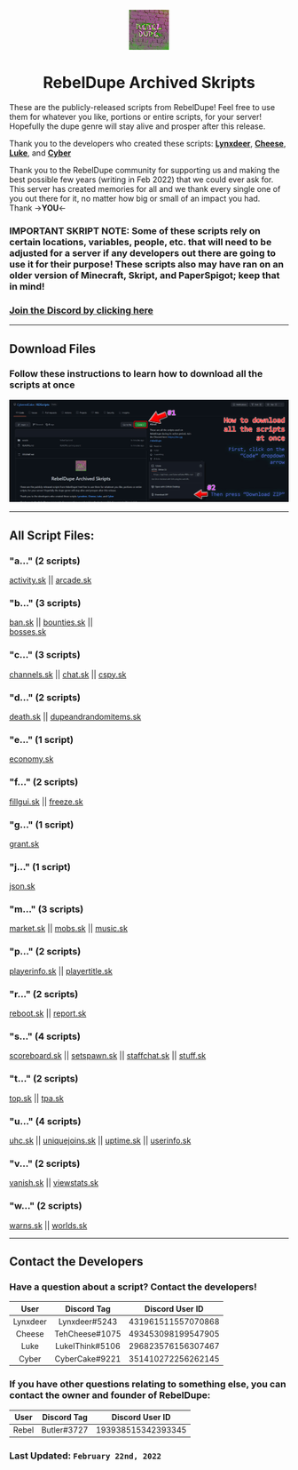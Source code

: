 <p align="center">
  <img src="https://raw.githubusercontent.com/CyberedCake/RDScripts/main/assets/RebelDupeLogo.png" />
</p>
<h1 align="center">RebelDupe Archived Skripts</h1>

These are the publicly-released scripts from RebelDupe! Feel free to use them for whatever you like, portions or 
entire scripts, for your server! Hopefully the dupe genre will stay alive and prosper after this release.

Thank you to the developers who created these scripts: **[Lynxdeer](#lynxdeer)**, **[Cheese](#cheese)**, **[Luke](#luke)**, and **[Cyber](#cyber)**     
           
Thank you to the RebelDupe community for supporting us and making the best possible few years (writing in Feb 2022) 
that we could ever ask for. This server has created memories for all and we thank every single one of you out there for it, no matter how big or small of an impact you had.          
Thank ->**YOU**<-

### IMPORTANT SKRIPT NOTE: Some of these scripts rely on certain locations, variables, people, etc. that will need to be adjusted for a server if any developers out there are going to use it for their purpose! These scripts also may have ran on an older version of Minecraft, Skript, and PaperSpigot; keep that in mind!

### [Join the Discord by clicking here](https://dsc.gg/rebeldupe)

---
## Download Files
### Follow these instructions to learn how to download all the scripts at once
![/Failed to load DownloadAllScripts.jpg](assets/DownloadAllScripts.jpg)

---

## All Script Files:

### "a..." (2 scripts)
[activity.sk](https://github.com/CyberedCake/RDScripts/blob/main/scripts/activity.sk) ||
[arcade.sk](https://github.com/CyberedCake/RDScripts/blob/main/scripts/arcade.sk)

### "b..." (3 scripts)
[ban.sk](https://github.com/CyberedCake/RDScripts/blob/main/scripts/ban.sk) ||
[bounties.sk](https://github.com/CyberedCake/RDScripts/blob/main/scripts/bounties.sk) ||          
[bosses.sk](https://github.com/CyberedCake/RDScripts/blob/main/scripts/bosses.sk)

### "c..." (3 scripts)
[channels.sk](https://github.com/CyberedCake/RDScripts/blob/main/scripts/channels.sk) ||
[chat.sk](https://github.com/CyberedCake/RDScripts/blob/main/scripts/chat.sk) ||
[cspy.sk](https://github.com/CyberedCake/RDScripts/blob/main/scripts/cspy.sk) 

### "d..." (2 scripts)
[death.sk](https://github.com/CyberedCake/RDScripts/blob/main/scripts/death.sk) ||
[dupeandrandomitems.sk](https://github.com/CyberedCake/RDScripts/blob/main/scripts/dupeandrandomitems.sk) 

### "e..." (1 script)
[economy.sk](https://github.com/CyberedCake/RDScripts/blob/main/scripts/economy.sk) 

### "f..." (2 scripts)
[fillgui.sk](https://github.com/CyberedCake/RDScripts/blob/main/scripts/fillgui.sk) ||
[freeze.sk](https://github.com/CyberedCake/RDScripts/blob/main/scripts/freeze.sk) 

### "g..." (1 script)
[grant.sk](https://github.com/CyberedCake/RDScripts/blob/main/scripts/grant.sk) 

### "j..." (1 script)
[json.sk](https://github.com/CyberedCake/RDScripts/blob/main/scripts/json.sk) 

### "m..." (3 scripts)
[market.sk](https://github.com/CyberedCake/RDScripts/blob/main/scripts/market.sk) ||
[mobs.sk](https://github.com/CyberedCake/RDScripts/blob/main/scripts/mobs.sk) ||
[music.sk](https://github.com/CyberedCake/RDScripts/blob/main/scripts/music.sk) 

### "p..." (2 scripts)
[playerinfo.sk](https://github.com/CyberedCake/RDScripts/blob/main/scripts/playerinfo.sk) ||
[playertitle.sk](https://github.com/CyberedCake/RDScripts/blob/main/scripts/playertitle.sk) 

### "r..." (2 scripts)
[reboot.sk](https://github.com/CyberedCake/RDScripts/blob/main/scripts/reboot.sk) ||
[report.sk](https://github.com/CyberedCake/RDScripts/blob/main/scripts/report.sk) 

### "s..." (4 scripts)
[scoreboard.sk](https://github.com/CyberedCake/RDScripts/blob/main/scripts/scoreboard.sk) ||
[setspawn.sk](https://github.com/CyberedCake/RDScripts/blob/main/scripts/setspawn.sk) ||
[staffchat.sk](https://github.com/CyberedCake/RDScripts/blob/main/scripts/staffchat.sk) ||
[stuff.sk](https://github.com/CyberedCake/RDScripts/blob/main/scripts/stuff.sk) 

### "t..." (2 scripts)
[top.sk](https://github.com/CyberedCake/RDScripts/blob/main/scripts/top.sk) ||
[tpa.sk](https://github.com/CyberedCake/RDScripts/blob/main/scripts/tpa.sk) 

### "u..." (4 scripts)
[uhc.sk](https://github.com/CyberedCake/RDScripts/blob/main/scripts/uhc.sk) ||
[uniquejoins.sk](https://github.com/CyberedCake/RDScripts/blob/main/scripts/uniquejoins.sk) ||
[uptime.sk](https://github.com/CyberedCake/RDScripts/blob/main/scripts/uptime.sk) ||
[userinfo.sk](https://github.com/CyberedCake/RDScripts/blob/main/scripts/userinfo.sk)

### "v..." (2 scripts)
[vanish.sk](https://github.com/CyberedCake/RDScripts/blob/main/scripts/vanish.sk) ||
[viewstats.sk](https://github.com/CyberedCake/RDScripts/blob/main/scripts/viewstats.sk)

### "w..." (2 scripts)
[warns.sk](https://github.com/CyberedCake/RDScripts/blob/main/scripts/warns.sk) ||
[worlds.sk](https://github.com/CyberedCake/RDScripts/blob/main/scripts/worlds.sk) 

---
<a name="lynxdeer"></a> <a name="cheese"></a> <a name="luke"></a> <a name="cyber"></a>

## Contact the Developers
### Have a question about a script? Contact the developers!
| User             | Discord Tag     | Discord User ID    |
| :--------------: | :-------------: | :----------------: |
| Lynxdeer         | Lynxdeer#5243   | 431961511557070868 |
| Cheese           | TehCheese#1075  | 493453098199547905 |
| Luke             | LukeIThink#5106 | 296823576156307467 |
| Cyber            | CyberCake#9221  | 351410272256262145 |

### If you have other questions relating to something else, you can contact the owner and founder of RebelDupe:
| User            | Discord Tag | Discord User ID    |
| :-------------: | :---------: | :----------------: |
| Rebel           | Butler#3727 | 193938515342393345 |

### Last Updated: `February 22nd, 2022`
